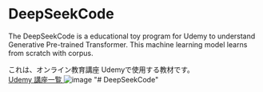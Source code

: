 # DeepSeekCode
The DeepSeekCode is a educational toy program for Udemy to understand Generative Pre-trained Transformer.
This machine learning model learns from scratch with corpus.


これは、オンライン教育講座 Udemyで使用する教材です。<br>
<a href="https://www.udemy.com/user/cun-shan-kang-shi/"> Udemy 講座一覧 </a>
![image](https://github.com/Michi-123/DeeoSeekCode/img/img_03.png)
"# DeepSeekCode" 
